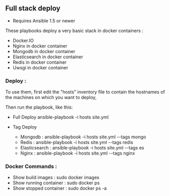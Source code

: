 ## Full stack deploy 

- Requires Ansible 1.5 or newer

These playbooks deploy a very basic stack in docker containers :
- Docker.IO 
- Nginx in docker container
- Mongodb in docker container
- Elasticsearch in docker container
- Redis in docker container
- Uwsgi in docker container

### Deploy :
To use them, first edit the "hosts" inventory file to contain the
hostnames of the machines on which you want to deploy,

Then run the playbook, like this:
- Full Deploy 
	ansible-playbook -i hosts site.yml

- Tag Deploy  
  - Mongodb : ansible-playbook -i hosts site.yml --tags mongo
  - Redis : ansible-playbook -i hosts site.yml --tags redis
  - Elasticsearch : ansible-playbook -i hosts site.yml --tags es
  - Nginx : ansible-playbook -i hosts site.yml --tags nginx

### Docker Commands :
- Show build images :
  sudo docker images
- Show running container :
  sudo docker ps 
- Show stopped container : 
  sudo docker ps -a 
